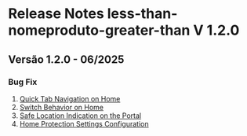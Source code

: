 # Release Notes less-than-nomeproduto-greater-than V 1.2.0

## **Versão 1.2.0 - 06/2025**


### **Bug Fix**

1. [Quick Tab Navigation on Home](Quick-Tab-Navigation-On-Home.md)
2. [Switch Behavior on Home](Switch-Behavior-On-Home.md)
3. [Safe Location Indication on the Portal](Safe-Location-Indication-On-The-Portal.md)
4. [Home Protection Settings Configuration](Home-Protection-Settings-Configuration.md)
